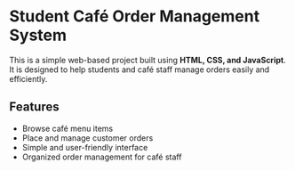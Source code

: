 # Student Café Order Management System

This is a simple web-based project built using **HTML, CSS, and JavaScript**.  
It is designed to help students and café staff manage orders easily and efficiently.  

## Features
- Browse café menu items  
- Place and manage customer orders  
- Simple and user-friendly interface  
- Organized order management for café staff  



